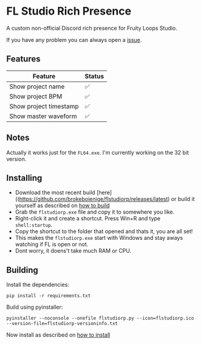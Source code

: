 # FL Studio Rich Presence
A custom non-official Discord rich presence for Fruity Loops Studio.

If you have any problem you can always open a [issue](https://github.com/brokeboienige/flstudiorp/issues/new).

## Features
| Feature | Status |
| ------------- | ------------- |
| Show project name | ✅  |
| Show project BPM | ✅  |
| Show project timestamp | ✅  |
| Show master waveform | ✅  |

## Notes
Actually it works just for the `FL64.exe`. I'm currently working on the 32 bit version.
## Installing
- Download the most recent build [here]((https://github.com/brokeboienige/flstudiorp/releases/latest) or build it yourself as described on [how to build](#building)
- Grab the `flstudiorp.exe` file and copy it to somewhere you like.
- Right-click it and create a shortcut. Press Win+R and type `shell:startup`.
- Copy the shortcut to the folder that opened and thats it, you are all set!
- This makes the `flstudiorp.exe` start with Windows and stay aways watching if FL is open or not.
- Dont worry, it doens't take much RAM or CPU.
## Building
Install the dependencies:
```
pip install -r requirements.txt
```

Build using pyinstaller:
```
pyinstaller --noconsole --onefile flstudiorp.py --icon=flstudiorp.ico --version-file=flstudiorp-versioninfo.txt
```

Now install as described on [how to install](#installing)
